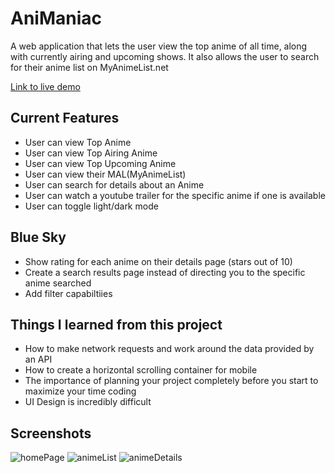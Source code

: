 # AniManiac

A web application that lets the user view the top anime of all time, along with currently airing and upcoming shows. It also allows the user to search for their anime list on MyAnimeList.net

[Link to live demo](https://shawnkost.github.io/ajax-project/)


## Current Features
* User can view Top Anime
* User can view Top Airing Anime
* User can view Top Upcoming Anime
* User can view their MAL(MyAnimeList)
* User can search for details about an Anime
* User can watch a youtube trailer for the specific anime if one is available
* User can toggle light/dark mode

## Blue Sky
* Show rating for each anime on their details page (stars out of 10)
* Create a search results page instead of directing you to the specific anime searched
* Add filter capabiltiies

## Things I learned from this project
* How to make network requests and work around the data provided by an API
* How to create a horizontal scrolling container for mobile
* The importance of planning your project completely before you start to maximize your time coding
* UI Design is incredibly difficult

## Screenshots
![homePage](https://user-images.githubusercontent.com/71413368/102849573-48480180-43cc-11eb-90df-01718a8a4c22.png)
![animeList](https://user-images.githubusercontent.com/71413368/102849610-5ac23b00-43cc-11eb-8d2f-57c6aa1a6247.png)
![animeDetails](https://user-images.githubusercontent.com/71413368/102849712-93621480-43cc-11eb-8a8e-6b9d99324022.png)
